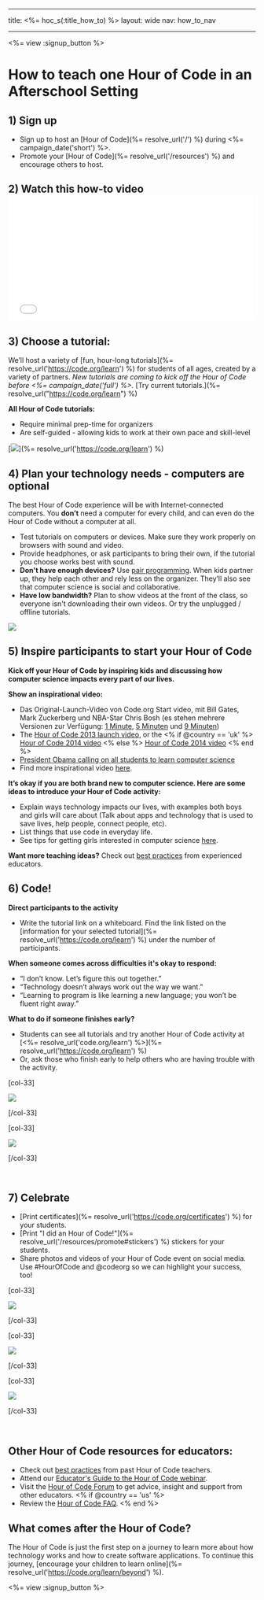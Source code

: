 * * *

title: <%= hoc_s(:title_how_to) %> layout: wide nav: how_to_nav

* * *

<%= view :signup_button %>

# How to teach one Hour of Code in an Afterschool Setting

## 1) Sign up

  * Sign up to host an [Hour of Code](%= resolve_url('/') %) during <%= campaign_date('short') %>.
  * Promote your [Hour of Code](%= resolve_url('/resources') %) and encourage others to host.

## 2) Watch this how-to video <iframe width="500" height="255" src="//www.youtube.com/embed/tQeSke4hIds" frameborder="0" allowfullscreen></iframe>
## 3) Choose a tutorial:

We’ll host a variety of [fun, hour-long tutorials](%= resolve_url('https://code.org/learn') %) for students of all ages, created by a variety of partners. *New tutorials are coming to kick off the Hour of Code before <%= campaign_date('full') %>.* [Try current tutorials.](%= resolve_url("https://code.org/learn") %)

**All Hour of Code tutorials:**

  * Require minimal prep-time for organizers
  * Are self-guided - allowing kids to work at their own pace and skill-level

[![](/images/fit-700/tutorials.png)](%= resolve_url('https://code.org/learn') %)

## 4) Plan your technology needs - computers are optional

The best Hour of Code experience will be with Internet-connected computers. You **don’t** need a computer for every child, and can even do the Hour of Code without a computer at all.

  * Test tutorials on computers or devices. Make sure they work properly on browsers with sound and video.
  * Provide headphones, or ask participants to bring their own, if the tutorial you choose works best with sound.
  * **Don't have enough devices?** Use [pair programming](https://www.youtube.com/watch?v=vgkahOzFH2Q). When kids partner up, they help each other and rely less on the organizer. They’ll also see that computer science is social and collaborative.
  * **Have low bandwidth?** Plan to show videos at the front of the class, so everyone isn't downloading their own videos. Or try the unplugged / offline tutorials.

![](/images/fit-350/group_ipad.jpg)

## 5) Inspire participants to start your Hour of Code

**Kick off your Hour of Code by inspiring kids and discussing how computer science impacts every part of our lives.**

**Show an inspirational video:**

  * Das Original-Launch-Video von Code.org Start video, mit Bill Gates, Mark Zuckerberg und NBA-Star Chris Bosh (es stehen mehrere Versionen zur Verfügung: [1 Minute](https://www.youtube.com/watch?v=qYZF6oIZtfc), [5 Minuten](https://www.youtube.com/watch?v=nKIu9yen5nc) und [9 Minuten](https://www.youtube.com/watch?v=dU1xS07N-FA))
  * The [Hour of Code 2013 launch video](https://www.youtube.com/watch?v=FC5FbmsH4fw), or the <% if @country == 'uk' %> [Hour of Code 2014 video](https://www.youtube.com/watch?v=96B5-JGA9EQ) <% else %> [Hour of Code 2014 video](https://www.youtube.com/watch?v=rH7AjDMz_dc&index=2&list=PLzdnOPI1iJNe1WmdkMG-Ca8cLQpdEAL7Q) <% end %>
  * [President Obama calling on all students to learn computer science](https://www.youtube.com/watch?v=6XvmhE1J9PY)
  * Find more inspirational video [here](https://www.youtube.com/playlist?list=PLzdnOPI1iJNfpD8i4Sx7U0y2MccnrNZuP).

**It’s okay if you are both brand new to computer science. Here are some ideas to introduce your Hour of Code activity:**

  * Explain ways technology impacts our lives, with examples both boys and girls will care about (Talk about apps and technology that is used to save lives, help people, connect people, etc).
  * List things that use code in everyday life.
  * See tips for getting girls interested in computer science [here](<%= resolve_url('https://code.org/girls') %>).

**Want more teaching ideas?** Check out [best practices](http://www.slideshare.net/TeachCode/hour-of-code-best-practices-for-successful-educators-51273466) from experienced educators.

## 6) Code!

**Direct participants to the activity**

  * Write the tutorial link on a whiteboard. Find the link listed on the [information for your selected tutorial](%= resolve_url('https://code.org/learn') %) under the number of participants.

**When someone comes across difficulties it's okay to respond:**

  * “I don’t know. Let’s figure this out together.”
  * “Technology doesn’t always work out the way we want.”
  * “Learning to program is like learning a new language; you won’t be fluent right away.”

**What to do if someone finishes early?**

  * Students can see all tutorials and try another Hour of Code activity at [<%= resolve_url('code.org/learn') %>](%= resolve_url('https://code.org/learn') %)
  * Or, ask those who finish early to help others who are having trouble with the activity.

[col-33]

![](/images/fit-250/highschoolgirls.jpeg)

[/col-33]

[col-33]

![](/images/fit-300/group_ar.jpg)

[/col-33]

<p style="clear:both">
  &nbsp;
</p>

## 7) Celebrate

  * [Print certificates](%= resolve_url('https://code.org/certificates') %) for your students.
  * [Print "I did an Hour of Code!"](%= resolve_url('/resources/promote#stickers') %) stickers for your students.
  * Share photos and videos of your Hour of Code event on social media. Use #HourOfCode and @codeorg so we can highlight your success, too!

[col-33]

![](/images/fit-250/celebrate2.jpeg)

[/col-33]

[col-33]

![](/images/fit-260/highlight-certificates.jpg)

[/col-33]

[col-33]

![](/images/fit-300/boy-certificate.jpg)

[/col-33]

<p style="clear:both">
  &nbsp;
</p>

## Other Hour of Code resources for educators:

  * Check out [best practices](http://www.slideshare.net/TeachCode/hour-of-code-best-practices-for-successful-educators-51273466) from past Hour of Code teachers. 
  * Attend our [Educator's Guide to the Hour of Code webinar](http://www.eventbrite.com/e/an-educators-guide-to-the-hour-of-code-tickets-17987415845).
  * Visit the [Hour of Code Forum](http://forum.code.org/c/plc/hour-of-code) to get advice, insight and support from other educators. <% if @country == 'us' %>
  * Review the [Hour of Code FAQ](https://support.code.org/hc/en-us/categories/200147083-Hour-of-Code). <% end %>

## What comes after the Hour of Code?

The Hour of Code is just the first step on a journey to learn more about how technology works and how to create software applications. To continue this journey, [encourage your children to learn online](%= resolve_url('https://code.org/learn/beyond') %).

<%= view :signup_button %>